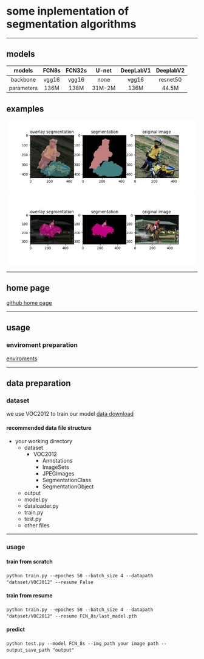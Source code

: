 # some inplementation of segmentation algorithms

---
## models
| models | FCN8s | FCN32s | U-net | DeepLabV1 | DeeplabV2 |
| :----: | :---: | :----: | :---: | :-------: | :-------: |
| backbone | vgg16 | vgg16 | none | vgg16 | resnet50 |
| parameters | 136M | 138M | 31M-2M | 136M | 44.5M |

## examples
![1](output/2007_000733.jpg)
![2](output/2007_000392.jpg)

---
## home page
[github home page](https://github.com/dashboard)

---
## usage
### enviroment preparation
[enviroments](https://github.com/jhz6353/segmentation-algorithms/edit/main/requirements.txt)

---
## data preparation
### dataset
we use VOC2012 to train our model
[data download](https://github.com/dataset-ninja/pascal-voc-2012/blob/main/DOWNLOAD.md)
#### recommended data file structure
- your working directory<br/>
  - dataset
    - VOC2012  
      - Annotations  
      - ImageSets  
      - JPEGImages  
      - SegmentationClass  
      - SegmentationObject
  - output
  - model.py
  - dataloader.py
  - train.py
  - test.py
  - other files

---
### usage
#### train from scratch
`python train.py --epoches 50 --batch_size 4 --datapath "dataset/VOC2012" --resume False`
#### train from resume
`python train.py --epoches 50 --batch_size 4 --datapath "dataset/VOC2012" --resume FCN_8s/last_madel.pth`
#### predict
`python test.py --model FCN_8s --img_path your image path --output_save_path "output"`
